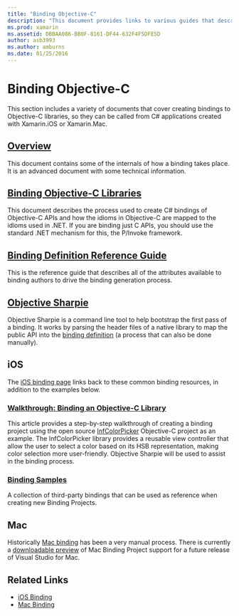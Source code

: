 ```yaml
---
title: "Binding Objective-C"
description: "This document provides links to various guides that describe how to create C# bindings to Objective-C code, enabling developers to consume off-the-shelf libraries in Xamarin applications."
ms.prod: xamarin
ms.assetid: DBBAA086-BB0F-8161-DF44-632F4F5DFE5D
author: asb3993
ms.author: amburns
ms.date: 01/25/2016
---
```


# Binding Objective-C

This section includes a variety of documents that cover
    creating bindings to Objective-C libraries, so they can be
    called from C# applications created with Xamarin.iOS or Xamarin.Mac.

## [Overview](~/cross-platform/macios/binding/overview.md)

This document contains some of the internals of how a
    binding takes place. It is an advanced document with some
    technical information.

## [Binding Objective-C Libraries](~/cross-platform/macios/binding/objective-c-libraries.md)

This document describes the process used to create C#
    bindings of Objective-C APIs and how the idioms in Objective-C
    are mapped to the idioms used in .NET.
    If you are binding just C APIs, you should use the standard
    .NET mechanism for this, the P/Invoke framework.

## [Binding Definition Reference Guide](~/cross-platform/macios/binding/binding-types-reference.md)

This is the reference guide that describes all of the
    attributes available to binding authors to drive the binding
    generation process.


## [Objective Sharpie](~/cross-platform/macios/binding/objective-sharpie/index.md)

Objective Sharpie is a command line tool to help bootstrap the first pass of a
binding. It works by parsing the header files of a native library to map the
public API into the [binding definition](~/cross-platform/macios/binding/objective-c-libraries.md)
(a process that can also be done manually).

## iOS

The [iOS binding page](~/ios/platform/binding-objective-c/index.md) links
back to these common binding resources, in addition to the examples below.

### [Walkthrough: Binding an Objective-C Library](~/ios/platform/binding-objective-c/walkthrough.md)

This article provides a step-by-step walkthrough of creating a binding project using the open source [InfColorPicker](https://github.com/InfinitApps/InfColorPicker) Objective-C project as an example. The InfColorPicker library provides a reusable view controller that allow the user to select a color based on its HSB representation, making color selection more user-friendly. Objective Sharpie will be used to assist in the binding process.

### [Binding Samples](https://github.com/mono/monotouch-bindings)

A collection of third-party bindings that can be used as reference when creating new Binding Projects.

## Mac

Historically [Mac binding](~/mac/platform/binding.md) has been
a very manual process. There is currently a [downloadable preview](https://forums.xamarin.com/discussion/59760/xamarin-mac-binding-project-preview)
of Mac Binding Project support for a future release of Visual Studio for Mac.

## Related Links

- [iOS Binding](~/ios/platform/binding-objective-c/index.md)
- [Mac Binding](~/mac/platform/binding.md)
